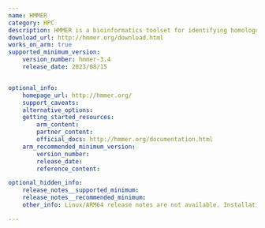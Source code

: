 ```yaml
---
name: HMMER
category: HPC
description: HMMER is a bioinformatics toolset for identifying homologous sequences in sequence databases and making sequence alignments using Hidden Markov Models (HMMs).
download_url: http://hmmer.org/download.html
works_on_arm: true
supported_minimum_version:
    version_number: hmmer-3.4
    release_date: 2023/08/15


optional_info:
    homepage_url: http://hmmer.org/
    support_caveats:
    alternative_options:
    getting_started_resources:
        arm_content:
        partner_content:
        official_docs: http://hmmer.org/documentation.html
    arm_recommended_minimum_version:
        version_number:
        release_date:
        reference_content:

optional_hidden_info:
    release_notes__supported_minimum:
    release_notes__recommended_minimum:
    other_info: Linux/ARM64 release notes are not available. Installation and testing are done via the [tar archive](http://hmmer.org/download.html).

---
```


